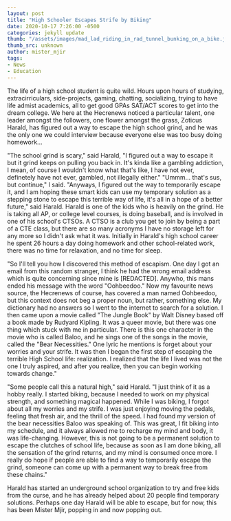 ```yaml
---
layout: post
title: "High Schooler Escapes Strife by Biking"
date: 2020-10-17 7:26:00 -0500
categories: jekyll update
thumb: "/assets/images/mad_lad_riding_in_rad_tunnel_bunking_on_a_bike.jpg"
thumb_src: unknown
author: mister_mjir
tags:
- News
- Education
---
```


The life of a high school student is quite wild. Hours upon hours of studying, extracirriculars, side-projects, gaming, chatting, socializing, trying to have life
admist academics, all to get good GPAs SAT/ACT scores to get into the dream college. We here at the Hecrenews noticed a particular talent, one leader amongst the
followers, one flower amongst the grass, Zoticus Harald, has figured out a way to escape the high school grind, and he was the only one we could interview because
everyone else was too busy doing homework...

"The school grind is scary," said Harald, "I figured out a way to escape it but it grind keeps on pulling you back in. It's kinda like a gambling addiction, I mean,
of course I wouldn't know what that's like, I have not ever, definetely have not ever, gambled, not illegally either." "Ummm... that's sus, but continue," I said.
"Anyways, I figured out the way to temporarily escape it, and I am hoping these smart kids can use my temporary solution as a stepping stone to escape this
terrible way of life, it's all in a hope of a better future," said Harald. Harald is one of the kids who is heavily on the grind. He is taking all AP, or college
level courses, is doing baseball, and is involved in one of his school's CTSOs. A CTSO is a club you get to join by being a part of a CTE class, but there are so
many acronyms I have no storage left for any more so I didn't ask what it was. Initially in Harald's high school career he spent 26 hours a day doing homework and
other school-related work, there was no time for relaxation, and no time for sleep.

"So I'll tell you how I discovered this method of escapism. One day I got an email from this random stranger, I think he had the wrong email address which is quite
concerning since mine is [REDACTED]. Anywho, this mans ended his message with the word "Oohbeedoo." Now my favourite news source, the Hecrenews of course, has covered
a man named Oohbeedoo, but this context does not beg a proper noun, but rather, something else. My dictionary had no answers so I went to the internet to search for
a solution. I then came upon a movie called "The Jungle Book" by Walt Disney based off a book made by Rudyard Kipling. It was a queer movie, but there was one thing
which stuck with me in particular. There is this one character in the movie who is called Baloo, and he sings one of the songs in the movie, called the
"Bear Necessities." One lyric he mentions is forget about your worries and your strife. It was then I began the first step of escaping the terrible High School life:
realization. I realized that the life I lived was not the one I truly aspired, and after you realize, then you can begin working towards change."

"Some people call this a natural high," said Harald. "I just think of it as a hobby really. I started biking, because I needed to work on my physical strength, and
something magical happened. While I was biking, I forgot about all my worries and my strife. I was just enjoying moving the pedals, feeling that fresh air, and the
thrill of the speed. I had found my version of the bear necessities Baloo was speaking of. This was great, I fit biking into my schedule, and it always allowed
me to recharge my mind and body, it was life-changing. However, this is not going to be a permanent solution to escape the clutches of school life, because as soon
as I am done biking, all the sensation of the grind returns, and my mind is consumed once more. I really do hope if people are able to find a way to temporarily
escape the grind, someone can come up with a permanent way to break free from these chains."

Harald has started an underground school organization to try and free kids from the curse, and he has already helped about 20 people find temporary solutions.
Perhaps one day Harald will be able to escape, but for now, this has been Mister Mjir, popping in and now popping out.
